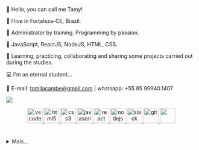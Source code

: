 
🙂 Hello, you can call me Tamy!

🌴 I live in Fortaleza-CE, Brazil.

💙 Administrator by training. Programming by passion.

🎯 JavaScript, ReactJS, NodeJS, HTML, CSS.

👯 Learning, practicing, collaborating and sharing some projects carried out during the studies.

💻 I'm an eternal student...

📲 E-mail: tamilacambe@gmail.com | whatsapp: +55 85 99940.1407

<p><a href="https://www.linkedin.com/in/tamila-camb%C3%A9-460910233/">
    <img src="https://img.shields.io/badge/LinkedIn-1C1C1C?style=for-the-badge&logo=linkedin&logoColor=00FFFF"
</p>

  <p align="center">
   <a href="https://code.visualstudio.com/">
      <img src="https://cdn.jsdelivr.net/gh/devicons/devicon/icons/vscode/vscode-original.svg" alt="vscode" width="40" height="40"/>
   </a>
   <a href="https://developer.mozilla.org/pt-BR/docs/Web/HTML">
      <img src="https://cdn.jsdelivr.net/gh/devicons/devicon/icons/html5/html5-plain.svg" alt="html5" width="40" height="40"/>
   </a>
   <a href="https://developer.mozilla.org/pt-BR/docs/Web/CSS">
      <img src="https://cdn.jsdelivr.net/gh/devicons/devicon/icons/css3/css3-plain.svg" alt="css3" width="40" height="40"/>
   </a>
   <a href="https://developer.mozilla.org/en-US/docs/Web/JavaScript">
      <img src="https://cdn.jsdelivr.net/gh/devicons/devicon/icons/javascript/javascript-original.svg" alt="javascript" width="40" height="40"/>
   </a>
  <a href="https://pt-br.reactjs.org">
    <img src="https://upload.wikimedia.org/wikipedia/commons/a/a7/React-icon.svg" alt="react" width="40" height="40"/>
  </a>
   <a href="https://nodejs.org">
      <img src="https://cdn.jsdelivr.net/gh/devicons/devicon/icons/nodejs/nodejs-original.svg" alt="nodejs" width="40" height="40"/>
   </a>
   <a href="https://www.slack.com">
      <img src="https://cdn.jsdelivr.net/gh/devicons/devicon/icons/slack/slack-original.svg" alt="slack" width="40" height="40"/>
   </a>
   <a href="https://git-scm.com/">
      <img src="https://cdn.jsdelivr.net/gh/devicons/devicon/icons/git/git-original.svg" alt="git" width="40" height="40"/>
   </a>
  <a href="https://figma.com">
      <img src="https://cdn.icon-icons.com/icons2/2429/PNG/512/figma_logo_icon_147289.png" width="40" height="40"/>
  </a>
  
   </a>
  <br><br>
</p>
<h4 align="center"> </h4>
<details>
<summary>Mais...</summary>
<h1 align="center"><img src="https://media.giphy.com/media/hvRJCLFzcasrR4ia7z/giphy.gif" width="25px">Tamila Cambé</h1></img>

<p align="center">
  <a href="https://github.com/TamilaCambe">
    <img
      align="center"
      height="150em"
      src="https://github-readme-stats.vercel.app/api?username=TamilaCambe&show_icons=true&include_all_commits=true&count_private=true&theme=radical"
    />
  </a>
  <a href="https://github.com/TamilaCambe">
    <img
      align="center"
      height="150em"
      src="https://github-readme-stats.vercel.app/api/top-langs/?username=TamilaCambe&show_icons=true&include_all_commits=true&count_private=true&layout=compact&theme=radical"
    />
  </a>
</p>


<p align="center">
  <a href="https://github.com/TamilaCambe">
    <img
      align="center"
      src="https://github-profile-trophy.vercel.app/?username=TamilaCambe&theme=onedark&no-frame=true&row=1&&margin-w=20&no-bg=true"
    />
  </a>
</a>
</p>


<p align="center">
  <a href="https://github.com/TamilaCambe?tab=repositories">
    
  </a>
</p>

<h5 align="center">@TamilaCambe</h5>
</details>
